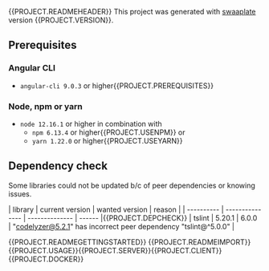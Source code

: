 {{PROJECT.READMEHEADER}}
This project was generated with [swaaplate](https://github.com/inpercima/swaaplate) version {{PROJECT.VERSION}}.

## Prerequisites

### Angular CLI

* `angular-cli 9.0.3` or higher{{PROJECT.PREREQUISITES}}

### Node, npm or yarn

* `node 12.16.1` or higher in combination with
  * `npm 6.13.4` or higher{{PROJECT.USENPM}} or
  * `yarn 1.22.0` or higher{{PROJECT.USEYARN}}

## Dependency check

Some libraries could not be updated b/c of peer dependencies or knowing issues.

| library    | current version | wanted version | reason |
| ---------- | --------------- | -------------- | ------ |{{PROJECT.DEPCHECK}}
| tslint     | 5.20.1          | 6.0.0          | "codelyzer@5.2.1" has incorrect peer dependency "tslint@^5.0.0" |

{{PROJECT.READMEGETTINGSTARTED}}
{{PROJECT.READMEIMPORT}}{{PROJECT.USAGE}}{{PROJECT.SERVER}}{{PROJECT.CLIENT}}{{PROJECT.DOCKER}}
